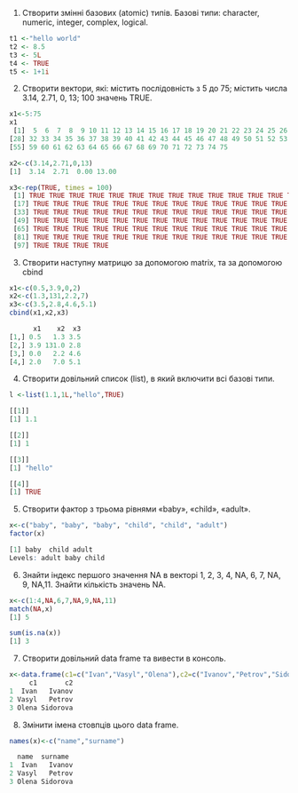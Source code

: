 1. Створити змінні базових (atomic) типів. Базові типи: character, numeric, integer, complex, logical.

```r
t1 <-"hello world"
t2 <- 8.5
t3 <- 5L
t4 <- TRUE
t5 <- 1+1i
```

2. Створити вектори, які: містить послідовність з 5 до 75; містить числа 3.14, 2.71, 0, 13; 100 значень TRUE.

```r
x1<-5:75
x1
 [1]  5  6  7  8  9 10 11 12 13 14 15 16 17 18 19 20 21 22 23 24 25 26 27 28 29 30 31
[28] 32 33 34 35 36 37 38 39 40 41 42 43 44 45 46 47 48 49 50 51 52 53 54 55 56 57 58
[55] 59 60 61 62 63 64 65 66 67 68 69 70 71 72 73 74 75

x2<-c(3.14,2.71,0,13)
[1]  3.14  2.71  0.00 13.00

x3<-rep(TRUE, times = 100)
 [1] TRUE TRUE TRUE TRUE TRUE TRUE TRUE TRUE TRUE TRUE TRUE TRUE TRUE TRUE TRUE TRUE
 [17] TRUE TRUE TRUE TRUE TRUE TRUE TRUE TRUE TRUE TRUE TRUE TRUE TRUE TRUE TRUE TRUE
 [33] TRUE TRUE TRUE TRUE TRUE TRUE TRUE TRUE TRUE TRUE TRUE TRUE TRUE TRUE TRUE TRUE
 [49] TRUE TRUE TRUE TRUE TRUE TRUE TRUE TRUE TRUE TRUE TRUE TRUE TRUE TRUE TRUE TRUE
 [65] TRUE TRUE TRUE TRUE TRUE TRUE TRUE TRUE TRUE TRUE TRUE TRUE TRUE TRUE TRUE TRUE
 [81] TRUE TRUE TRUE TRUE TRUE TRUE TRUE TRUE TRUE TRUE TRUE TRUE TRUE TRUE TRUE TRUE
 [97] TRUE TRUE TRUE TRUE
```

3. Створити наступну матрицю за допомогою matrix, та за допомогою cbind

```r
x1<-c(0.5,3.9,0,2)
x2<-c(1.3,131,2.2,7)
x3<-c(3.5,2.8,4.6,5.1)
cbind(x1,x2,x3)

      x1    x2  x3
[1,] 0.5   1.3 3.5
[2,] 3.9 131.0 2.8
[3,] 0.0   2.2 4.6
[4,] 2.0   7.0 5.1
```

4. Створити довільний список (list), в який включити всі базові типи.

```r
l <-list(1.1,1L,"hello",TRUE)

[[1]]
[1] 1.1

[[2]]
[1] 1

[[3]]
[1] "hello"

[[4]]
[1] TRUE
```

5. Створити фактор з трьома рівнями «baby», «child», «adult».

```r
x<-c("baby", "baby", "baby", "child", "child", "adult")
factor(x)

[1] baby  child adult
Levels: adult baby child
```

6. Знайти індекс першого значення NA в векторі 1, 2, 3, 4, NA, 6, 7, NA, 9, NA,11. 
Знайти кількість значень NA.

```r
x<-c(1:4,NA,6,7,NA,9,NA,11)
match(NA,x)
[1] 5

sum(is.na(x))
[1] 3
```

7. Створити довільний data frame та вивести в консоль.

```r
x<-data.frame(c1=c("Ivan","Vasyl","Olena"),c2=c("Ivanov","Petrov","Sidorova"))
     c1       c2
1  Ivan   Ivanov
2 Vasyl   Petrov
3 Olena Sidorova
```
8. Змінити імена стовпців цього data frame.

```r
names(x)<-c("name","surname")

  name  surname
1  Ivan   Ivanov
2 Vasyl   Petrov
3 Olena Sidorova
```


